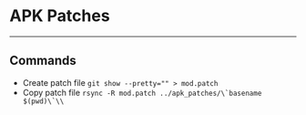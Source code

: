 # APK Patches
------

## Commands
- Create patch file `git show --pretty="" > mod.patch` 
- Copy patch file ```
rsync -R mod.patch ../apk_patches/\`basename $(pwd)\`\\ ```
